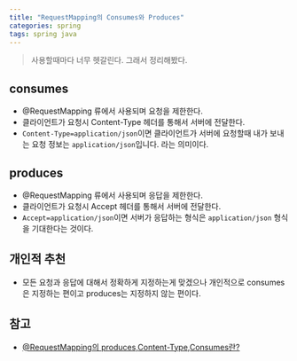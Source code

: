 ```yaml
---
title: "RequestMapping의 Consumes와 Produces"
categories: spring  
tags: spring java
---
```


> 사용할때마다 너무 헷갈린다. 그래서 정리해봤다.

## consumes

* @RequestMapping 류에서 사용되며 요청을 제한한다.
* 클라이언트가 요청시 Content-Type 헤더를 통해서 서버에 전달한다.
* `Content-Type=application/json`이면 클라이언트가 서버에 요청할때 내가 보내는 요청 정보는 `application/json`입니다. 라는 의미이다.

## produces

* @RequestMapping 류에서 사용되며 응답을 제한한다.
* 클라이언트가 요청시 Accept 헤더를 통해서 서버에 전달한다.
* `Accept=application/json`이면 서버가 응답하는 형식은 `application/json` 형식을 기대한다는 것이다.

## 개인적 추천

* 모든 요청과 응답에 대해서 정확하게 지정하는게 맞겠으나 개인적으로 consumes은 지정하는 편이고 produces는 지정하지 않는 편이다.

## 참고

* [@RequestMapping의 produces,Content-Type,Consumes란?](https://2ham-s.tistory.com/292)
